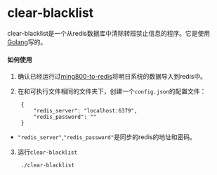 # clear-blacklist

clear-blacklist是一个从redis数据库中清除转班禁止信息的程序。它是使用[Golang](https://golang.org)写的。

#### 如何使用
1. 确认已经运行过[ming800-to-redis](https://github.com/shchnmz/ming/tree/master/tools/ming800-to-redis)将明日系统的数据导入到redis中。

2. 在和可执行文件相同的文件夹下，创建一个`config.json`的配置文件：

        {
            "redis_server": "localhost:6379",
            "redis_password": ""
        }

* `"redis_server"`,`"redis_password"`是同步的redis的地址和密码。

3. 运行`clear-blacklist`

        ./clear-blacklist
